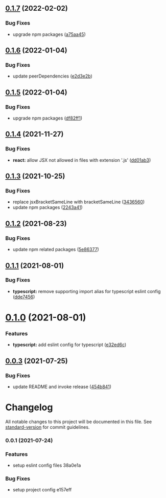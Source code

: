 ## [0.1.7](https://github.com/pjchender/eslint-config-pjchender/compare/v0.1.6...v0.1.7) (2022-02-02)


### Bug Fixes

* upgrade npm packages ([a75aa45](https://github.com/pjchender/eslint-config-pjchender/commit/a75aa453c0f832b914e2ee5077c13f2ddc07a8b9))

## [0.1.6](https://github.com/pjchender/eslint-config-pjchender/compare/v0.1.5...v0.1.6) (2022-01-04)


### Bug Fixes

* update peerDependencies ([e2d3e2b](https://github.com/pjchender/eslint-config-pjchender/commit/e2d3e2b96ad721f800879d78709497129962074e))

## [0.1.5](https://github.com/pjchender/eslint-config-pjchender/compare/v0.1.4...v0.1.5) (2022-01-04)


### Bug Fixes

* upgrade npm packages ([df82ff1](https://github.com/pjchender/eslint-config-pjchender/commit/df82ff1557ec2d49558be6df024734b641fa9901))

## [0.1.4](https://github.com/pjchender/eslint-config-pjchender/compare/v0.1.3...v0.1.4) (2021-11-27)


### Bug Fixes

* **react:** allow JSX not allowed in files with extension '.js' ([dd01ab3](https://github.com/pjchender/eslint-config-pjchender/commit/dd01ab3e4246fdab49337f5ac55f6d61baab2020))

## [0.1.3](https://github.com/pjchender/eslint-config-pjchender/compare/v0.1.2...v0.1.3) (2021-10-25)


### Bug Fixes

* replace jsxBracketSameLine with bracketSameLine ([3436560](https://github.com/pjchender/eslint-config-pjchender/commit/3436560c788c7b65f00b0f938d2774f1700cd985))
* update npm packages ([2243a41](https://github.com/pjchender/eslint-config-pjchender/commit/2243a415a5433c22485f2d8c24d1249063a4c7a1))

## [0.1.2](https://github.com/pjchender/eslint-config-pjchender/compare/v0.1.1...v0.1.2) (2021-08-23)


### Bug Fixes

* update npm related packages ([5e86377](https://github.com/pjchender/eslint-config-pjchender/commit/5e86377357f6954543b10a18c24716adb65fada6))

## [0.1.1](https://github.com/pjchender/eslint-config-pjchender/compare/v0.1.0...v0.1.1) (2021-08-01)


### Bug Fixes

* **typescript:** remove supporting import alias for typescript eslint config ([dde7456](https://github.com/pjchender/eslint-config-pjchender/commit/dde74562de2aaaba3ab302548ab66cc5d41434da))

# [0.1.0](https://github.com/pjchender/eslint-config-pjchender/compare/v0.0.3...v0.1.0) (2021-08-01)


### Features

* **typescript:** add eslint config for typescript ([e32ed6c](https://github.com/pjchender/eslint-config-pjchender/commit/e32ed6ca9054deecf7a6bd52c8782bca54a40cc5))

## [0.0.3](https://github.com/pjchender/eslint-config-pjchender/compare/v0.0.2...v0.0.3) (2021-07-25)


### Bug Fixes

* update README and invoke release ([454b841](https://github.com/pjchender/eslint-config-pjchender/commit/454b841010281edb4e803ffd8eadb163febe87e5))

# Changelog

All notable changes to this project will be documented in this file. See [standard-version](https://github.com/conventional-changelog/standard-version) for commit guidelines.

### 0.0.1 (2021-07-24)


### Features

* setup eslint config files 38a0e1a


### Bug Fixes

* setup project config e157eff
